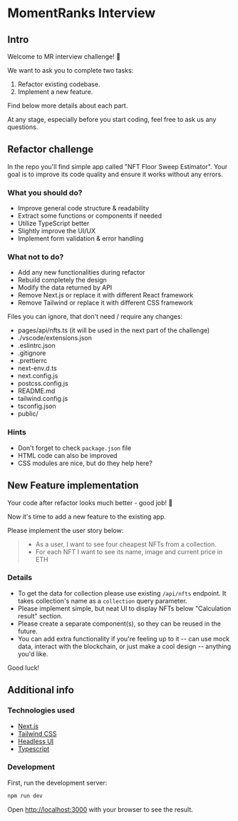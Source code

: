 # MomentRanks Interview

## Intro

Welcome to MR interview challenge! 🚀

We want to ask you to complete two tasks:

1. Refactor existing codebase.
2. Implement a new feature.

Find below more details about each part.

At any stage, especially before you start coding, feel free to ask us any questions.

## Refactor challenge

In the repo you'll find simple app called "NFT Floor Sweep Estimator". Your goal is to improve its code quality and ensure it works without any errors.

### What you should do?

- Improve general code structure & readability
- Extract some functions or components if needed
- Utilize TypeScript better
- Slightly improve the UI/UX
- Implement form validation & error handling

### What not to do?

- Add any new functionalities during refactor
- Rebuild completely the design
- Modify the data returned by API
- Remove Next.js or replace it with different React framework
- Remove Tailwind or replace it with different CSS framework

Files you can ignore, that don't need / require any changes:

- pages/api/nfts.ts (it will be used in the next part of the challenge)
- ./vscode/extensions.json
- .eslintrc.json
- .gitignore
- .prettierrc
- next-env.d.ts
- next.config.js
- postcss.config.js
- README.md
- tailwind.config.js
- tsconfig.json
- public/

### Hints

- Don't forget to check `package.json` file
- HTML code can also be improved
- CSS modules are nice, but do they help here?

## New Feature implementation

Your code after refactor looks much better - good job! 💯

Now it's time to add a new feature to the existing app.

Please implement the user story below:

> - As a user, I want to see four cheapest NFTs from a collection.
> - For each NFT I want to see its name, image and current price in ETH

### Details

- To get the data for collection please use existing `/api/nfts` endpoint.
  It takes collection's name as a `collection` query parameter.
- Please implement simple, but neat UI to display NFTs below "Calculation result" section.
- Please create a separate component(s), so they can be reused in the future.
- You can add extra functionality if you're feeling up to it -- can use mock data, interact with the blockchain, or just make a cool design -- anything you'd like.

Good luck!

## Additional info

### Technologies used

- [Next.js](https://nextjs.org/)
- [Tailwind CSS](https://tailwindcss.com/)
- [Headless UI](https://headlessui.dev/)
- [Typescript](https://www.typescriptlang.org/)

### Development

First, run the development server:

```bash
npm run dev
```

Open [http://localhost:3000](http://localhost:3000) with your browser to see the result.
